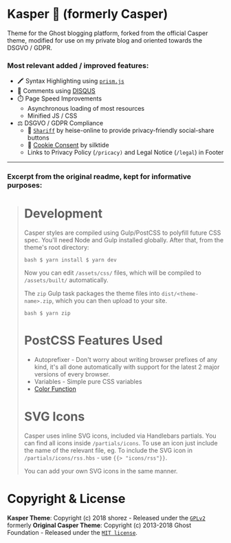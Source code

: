 
# Kasper 🤡 (formerly Casper)
Theme for the Ghost blogging platform, forked from the official Casper theme, modified for use on my private blog and oriented towards the DSGVO / GDPR.
### Most relevant added / improved features:
* 🖍️ Syntax Highlighting using [`prism.js`](https://prismjs.com/index.html)
* 📝 Comments using [DISQUS](https://disqus.com/)
* ⏱️ Page Speed Improvements
	* Asynchronous loading of most resources
	* Minified JS / CSS
* ⚖️ DSGVO / GDPR Compliance
	* 👮 [`Shariff`](https://github.com/heiseonline/shariff) by heise-online to provide privacy-friendly  social-share buttons
	* 🍪 [Cookie Consent](https://silktide.com/tools/cookie-consent/download/) by silktide
	* Links to Privacy Policy (`/pricacy)` and Legal Notice (`/legal`) in Footer
<hr>

### Excerpt from the original readme, kept for informative purposes:
> # Development 
> 
> Casper styles are compiled using Gulp/PostCSS to polyfill future CSS
> spec. You'll need Node and Gulp installed globally. After that, from
> the theme's root directory:
> 
> ```bash $ yarn install $ yarn dev ```
> 
> Now you can edit `/assets/css/` files, which will be compiled to
> `/assets/built/` automatically.
> 
> The `zip` Gulp task packages the theme files into
> `dist/<theme-name>.zip`, which you can then upload to your site.
> 
> ```bash $ yarn zip ```
> 
> # PostCSS Features Used
> 
> - Autoprefixer - Don't worry about writing browser prefixes of any kind, it's all done automatically with support for the latest 2 major
> versions of every browser.
> - Variables - Simple pure CSS variables
> - [Color Function](https://github.com/postcss/postcss-color-function)
> 
> 
> # SVG Icons
> 
> Casper uses inline SVG icons, included via Handlebars partials. You
> can find all icons inside `/partials/icons`. To use an icon just
> include the name of the relevant file, eg. To include the SVG icon in
> `/partials/icons/rss.hbs` - use `{{> "icons/rss"}}`.
> 
> You can add your own SVG icons in the same manner.


# Copyright & License
**Kasper Theme**: Copyright (c) 2018 shorez - Released under the [`GPLv2`](LICENSE)  
formerly **Original Casper Theme**: Copyright  (c) 2013-2018 Ghost Foundation - Released under the [`MIT license`](https://github.com/TryGhost/Casper/blob/master/LICENSE).
